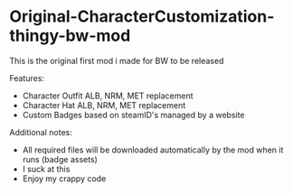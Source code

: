 # Original-CharacterCustomization-thingy-bw-mod
This is the original first mod i made for BW to be released

Features:
 - Character Outfit ALB, NRM, MET replacement
 - Character Hat ALB, NRM, MET replacement
 - Custom Badges based on steamID's managed by a website
 
Additional notes:
 - All required files will be downloaded automatically by the mod when it runs (badge assets)
 - I suck at this
 - Enjoy my crappy code
